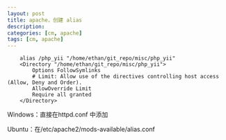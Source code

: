 ```yaml
---
layout: post
title: apache，创建 alias
description: 
categories: [cm, apache]
tags: [cm, apache]
---
```


```
    alias /php_yii "/home/ethan/git_repo/misc/php_yii"
    <Directory "/home/ethan/git_repo/misc/php_yii">
        Options FollowSymlinks
        # Limit: Allow use of the directives controlling host access (Allow, Deny and Order).
        AllowOverride Limit
        Require all granted
    </Directory>
```

Windows：直接在httpd.conf 中添加

Ubuntu：在/etc/apache2/mods-available/alias.conf